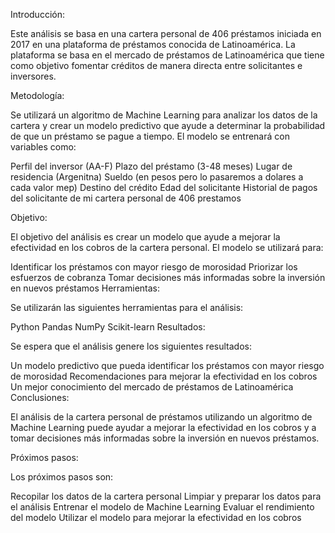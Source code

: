 Introducción:

Este análisis se basa en una cartera personal de 406 préstamos iniciada en 2017 en una plataforma de préstamos conocida de Latinoamérica. La plataforma se basa en el mercado de préstamos de Latinoamérica que tiene como objetivo fomentar créditos de manera directa entre solicitantes e inversores.

Metodología:

Se utilizará un algoritmo de Machine Learning para analizar los datos de la cartera y crear un modelo predictivo que ayude a determinar la probabilidad de que un préstamo se pague a tiempo. El modelo se entrenará con variables como:

Perfil del inversor (AA-F)
Plazo del préstamo (3-48 meses)
Lugar de residencia (Argenitna)
Sueldo (en pesos pero lo pasaremos a dolares a cada valor mep)
Destino del crédito
Edad del solicitante
Historial de pagos del solicitante de mi cartera personal de 406 prestamos


Objetivo:

El objetivo del análisis es crear un modelo que ayude a mejorar la efectividad en los cobros de la cartera personal. El modelo se utilizará para:

Identificar los préstamos con mayor riesgo de morosidad
Priorizar los esfuerzos de cobranza
Tomar decisiones más informadas sobre la inversión en nuevos préstamos
Herramientas:

Se utilizarán las siguientes herramientas para el análisis:

Python
Pandas
NumPy
Scikit-learn
Resultados:

Se espera que el análisis genere los siguientes resultados:

Un modelo predictivo que pueda identificar los préstamos con mayor riesgo de morosidad
Recomendaciones para mejorar la efectividad en los cobros
Un mejor conocimiento del mercado de préstamos de Latinoamérica
Conclusiones:

El análisis de la cartera personal de préstamos utilizando un algoritmo de Machine Learning puede ayudar a mejorar la efectividad en los cobros y a tomar decisiones más informadas sobre la inversión en nuevos préstamos.

Próximos pasos:

Los próximos pasos son:

Recopilar los datos de la cartera personal
Limpiar y preparar los datos para el análisis
Entrenar el modelo de Machine Learning
Evaluar el rendimiento del modelo
Utilizar el modelo para mejorar la efectividad en los cobros




